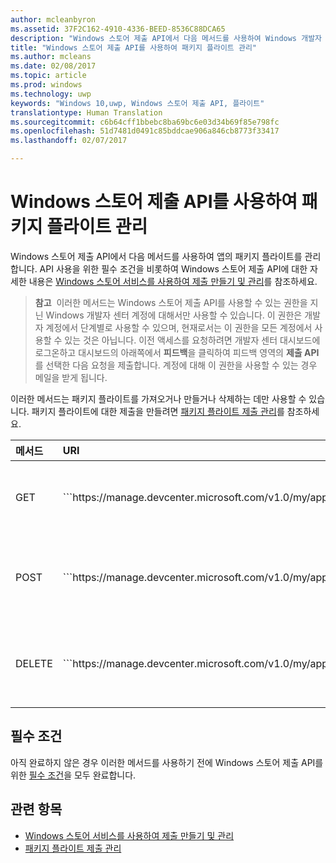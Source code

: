 ```yaml
---
author: mcleanbyron
ms.assetid: 37F2C162-4910-4336-BEED-8536C88DCA65
description: "Windows 스토어 제출 API에서 다음 메서드를 사용하여 Windows 개발자 센터 계정에 등록된 앱을 위한 패키지 플라이트를 관리합니다."
title: "Windows 스토어 제출 API를 사용하여 패키지 플라이트 관리"
ms.author: mcleans
ms.date: 02/08/2017
ms.topic: article
ms.prod: windows
ms.technology: uwp
keywords: "Windows 10,uwp, Windows 스토어 제출 API, 플라이트"
translationtype: Human Translation
ms.sourcegitcommit: c6b64cff1bbebc8ba69bc6e03d34b69f85e798fc
ms.openlocfilehash: 51d7481d0491c85bddcae906a846cb8773f33417
ms.lasthandoff: 02/07/2017

---
```


# <a name="manage-package-flights-using-the-windows-store-submission-api"></a>Windows 스토어 제출 API를 사용하여 패키지 플라이트 관리

Windows 스토어 제출 API에서 다음 메서드를 사용하여 앱의 패키지 플라이트를 관리합니다. API 사용을 위한 필수 조건을 비롯하여 Windows 스토어 제출 API에 대한 자세한 내용은 [Windows 스토어 서비스를 사용하여 제출 만들기 및 관리](create-and-manage-submissions-using-windows-store-services.md)를 참조하세요.

>**참고**&nbsp;&nbsp;이러한 메서드는 Windows 스토어 제출 API를 사용할 수 있는 권한을 지닌 Windows 개발자 센터 계정에 대해서만 사용할 수 있습니다. 이 권한은 개발자 계정에서 단계별로 사용할 수 있으며, 현재로서는 이 권한을 모든 계정에서 사용할 수 있는 것은 아닙니다. 이전 액세스를 요청하려면 개발자 센터 대시보드에 로그온하고 대시보드의 아래쪽에서 **피드백**을 클릭하여 피드백 영역의 **제출 API**를 선택한 다음 요청을 제출합니다. 계정에 대해 이 권한을 사용할 수 있는 경우 메일을 받게 됩니다.

이러한 메서드는 패키지 플라이트를 가져오거나 만들거나 삭제하는 데만 사용할 수 있습니다. 패키지 플라이트에 대한 제출을 만들려면 [패키지 플라이트 제출 관리](manage-flight-submissions.md)를 참조하세요.

<table>
<colgroup>
<col width="10%" />
<col width="30%" />
<col width="60%" />
</colgroup>
<thead>
<tr class="header">
<th align="left">메서드</th>
<th align="left">URI</th>
<th align="left">설명</th>
</tr>
</thead>
<tbody>
<tr>
<td align="left">GET</td>
<td align="left">```https://manage.devcenter.microsoft.com/v1.0/my/applications/{applicationId}/flights/{flightId}```</td>
<td align="left">[패키지 플라이트 가져오기](get-a-flight.md)</td>
</tr>
<tr>
<td align="left">POST</td>
<td align="left">```https://manage.devcenter.microsoft.com/v1.0/my/applications/{applicationId}/flights```</td>
<td align="left">[패키지 플라이트 만들기](create-a-flight.md)</td>
</tr>
<tr>
<td align="left">DELETE</td>
<td align="left">```https://manage.devcenter.microsoft.com/v1.0/my/applications/{applicationId}/flights/{flightId}```</td>
<td align="left">[패키지 플라이트 삭제](delete-a-flight.md)</td>
</tr>
</tbody>
</table>

## <a name="prerequisites"></a>필수 조건

아직 완료하지 않은 경우 이러한 메서드를 사용하기 전에 Windows 스토어 제출 API를 위한 [필수 조건](create-and-manage-submissions-using-windows-store-services.md#prerequisites)을 모두 완료합니다.

## <a name="related-topics"></a>관련 항목

* [Windows 스토어 서비스를 사용하여 제출 만들기 및 관리](create-and-manage-submissions-using-windows-store-services.md)
* [패키지 플라이트 제출 관리](manage-flight-submissions.md)

